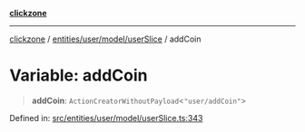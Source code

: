 [**clickzone**](../../../../../README.md)

***

[clickzone](../../../../../README.md) / [entities/user/model/userSlice](../README.md) / addCoin

# Variable: addCoin

> **addCoin**: `ActionCreatorWithoutPayload`\<`"user/addCoin"`\>

Defined in: [src/entities/user/model/userSlice.ts:343](https://github.com/MaximBri/ClickZone/blob/20f3f0d061a7c50a96ed5bba64acbc325a456072/client/src/entities/user/model/userSlice.ts#L343)

